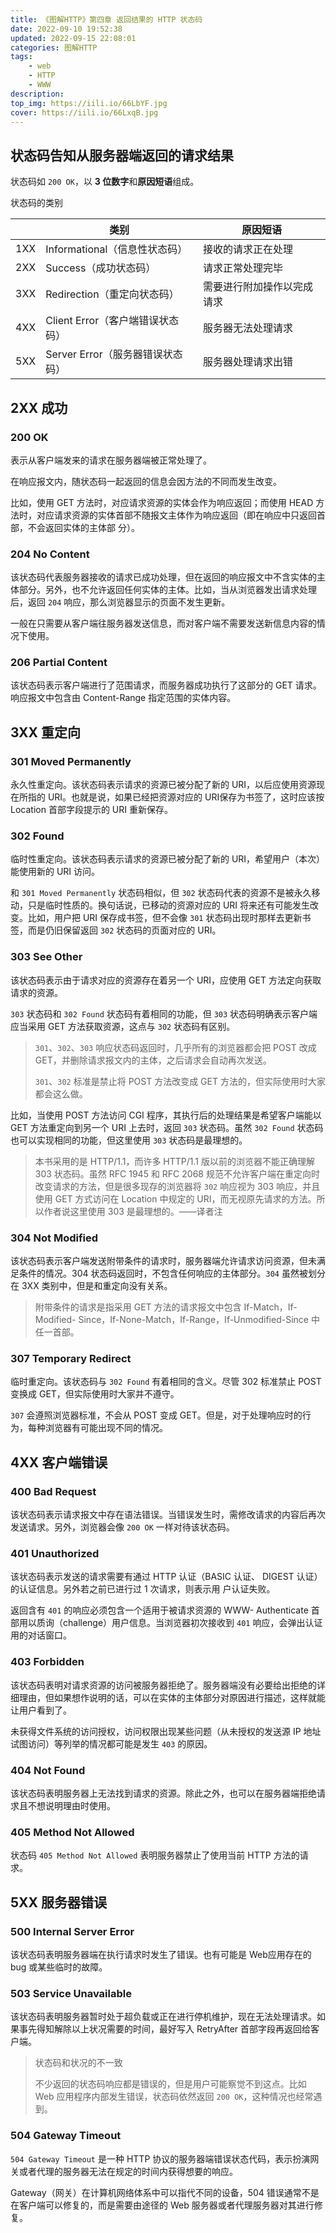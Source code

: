```yaml
---
title: 《图解HTTP》第四章 返回结果的 HTTP 状态码
date: 2022-09-10 19:52:38
updated: 2022-09-15 22:08:01
categories: 图解HTTP
tags: 
    - web
    - HTTP
    - WWW
description: 
top_img: https://iili.io/66LbYF.jpg
cover: https://iili.io/66LxqB.jpg
---
```


## 状态码告知从服务器端返回的请求结果

状态码如 `200 OK`，以 **3 位数字**和**原因短语**组成。

状态码的类别

|    |       类别                  |原因短语              |
|:--:|----------------------------|----------------------|
| 1XX|Informational（信息性状态码）  |接收的请求正在处理       |
| 2XX|Success（成功状态码）          |请求正常处理完毕        |
| 3XX|Redirection（重定向状态码）    |需要进行附加操作以完成请求|
| 4XX|Client Error（客户端错误状态码）|服务器无法处理请求      |
| 5XX|Server Error（服务器错误状态码）|服务器处理请求出错      |

## 2XX 成功

### 200 OK

表示从客户端发来的请求在服务器端被正常处理了。

在响应报文内，随状态码一起返回的信息会因方法的不同而发生改变。

比如，使用 GET 方法时，对应请求资源的实体会作为响应返回；而使用 HEAD 方法时，对应请求资源的实体首部不随报文主体作为响应返回（即在响应中只返回首部，不会返回实体的主体部 分）。

### 204 No Content

该状态码代表服务器接收的请求已成功处理，但在返回的响应报文中不含实体的主体部分。另外，也不允许返回任何实体的主体。比如，当从浏览器发出请求处理后，返回 `204` 响应，那么浏览器显示的页面不发生更新。

一般在只需要从客户端往服务器发送信息，而对客户端不需要发送新信息内容的情况下使用。

### 206 Partial Content

该状态码表示客户端进行了范围请求，而服务器成功执行了这部分的 GET 请求。响应报文中包含由 Content-Range 指定范围的实体内容。

## 3XX 重定向

### 301 Moved Permanently

永久性重定向。该状态码表示请求的资源已被分配了新的 URI，以后应使用资源现在所指的 URI。也就是说，如果已经把资源对应的 URI保存为书签了，这时应该按 Location 首部字段提示的 URI 重新保存。

### 302 Found

临时性重定向。该状态码表示请求的资源已被分配了新的 URI，希望用户（本次）能使用新的 URI 访问。

和 `301 Moved Permanently` 状态码相似，但 `302` 状态码代表的资源不是被永久移动，只是临时性质的。换句话说，已移动的资源对应的 URI 将来还有可能发生改变。比如，用户把 URI 保存成书签，但不会像 `301` 状态码出现时那样去更新书签，而是仍旧保留返回 `302` 状态码的页面对应的 URI。

### 303 See Other

该状态码表示由于请求对应的资源存在着另一个 URI，应使用 GET 方法定向获取请求的资源。

`303` 状态码和 `302 Found` 状态码有着相同的功能，但 `303` 状态码明确表示客户端应当采用 GET 方法获取资源，这点与 `302` 状态码有区别。

> `301`、`302`、`303` 响应状态码返回时，几乎所有的浏览器都会把 POST 改成 GET，并删除请求报文内的主体，之后请求会自动再次发送。
>
> `301`、`302` 标准是禁止将 POST 方法改变成 GET 方法的，但实际使用时大家都会这么做。

比如，当使用 POST 方法访问 CGI 程序，其执行后的处理结果是希望客户端能以 GET 方法重定向到另一个 URI 上去时，返回 `303` 状态码。虽然 `302 Found` 状态码也可以实现相同的功能，但这里使用 `303` 状态码是最理想的。

> 本书采用的是 HTTP/1.1，而许多 HTTP/1.1 版以前的浏览器不能正确理解 303 状态码。虽然 RFC 1945 和 RFC 2068 规范不允许客户端在重定向时改变请求的方法，但是很多现存的浏览器将 `302` 响应视为 303 响应，并且使用 GET 方式访问在 Location 中规定的 URI，而无视原先请求的方法。所以作者说这里使用 303 是最理想的。——译者注

### 304 Not Modified

该状态码表示客户端发送附带条件的请求时，服务器端允许请求访问资源，但未满足条件的情况。304 状态码返回时，不包含任何响应的主体部分。`304` 虽然被划分在 3XX 类别中，但是和重定向没有关系。
> 附带条件的请求是指采用 GET 方法的请求报文中包含 If-Match，If-Modified- Since，If-None-Match，If-Range，If-Unmodified-Since 中任一首部。

### 307 Temporary Redirect

临时重定向。该状态码与 `302 Found` 有着相同的含义。尽管 302 标准禁止 POST 变换成 GET，但实际使用时大家并不遵守。

`307` 会遵照浏览器标准，不会从 POST 变成 GET。但是，对于处理响应时的行为，每种浏览器有可能出现不同的情况。

## 4XX 客户端错误

### 400 Bad Request

该状态码表示请求报文中存在语法错误。当错误发生时，需修改请求的内容后再次发送请求。另外，浏览器会像 `200 OK` 一样对待该状态码。

### 401 Unauthorized

该状态码表示发送的请求需要有通过 HTTP 认证（BASIC 认证、 DIGEST 认证）的认证信息。另外若之前已进行过 1 次请求，则表示用 户认证失败。

返回含有 `401` 的响应必须包含一个适用于被请求资源的 WWW- Authenticate 首部用以质询（challenge）用户信息。当浏览器初次接收到 `401` 响应，会弹出认证用的对话窗口。

### 403 Forbidden

该状态码表明对请求资源的访问被服务器拒绝了。服务器端没有必要给出拒绝的详细理由，但如果想作说明的话，可以在实体的主体部分对原因进行描述，这样就能让用户看到了。

未获得文件系统的访问授权，访问权限出现某些问题（从未授权的发送源 IP 地址试图访问）等列举的情况都可能是发生 `403` 的原因。

### 404 Not Found

该状态码表明服务器上无法找到请求的资源。除此之外，也可以在服务器端拒绝请求且不想说明理由时使用。

### 405 Method Not Allowed

状态码 `405 Method Not Allowed` 表明服务器禁止了使用当前 HTTP 方法的请求。

## 5XX 服务器错误

### 500 Internal Server Error

该状态码表明服务器端在执行请求时发生了错误。也有可能是 Web应用存在的 bug 或某些临时的故障。

### 503 Service Unavailable

该状态码表明服务器暂时处于超负载或正在进行停机维护，现在无法处理请求。如果事先得知解除以上状况需要的时间，最好写入 RetryAfter 首部字段再返回给客户端。

> 状态码和状况的不一致
>
> 不少返回的状态码响应都是错误的，但是用户可能察觉不到这点。比如 Web 应用程序内部发生错误，状态码依然返回 `200 OK`，这种情况也经常遇到。

### 504 Gateway Timeout

`504 Gateway Timeout` 是一种 HTTP 协议的服务器端错误状态代码，表示扮演网关或者代理的服务器无法在规定的时间内获得想要的响应。

Gateway（网关）在计算机网络体系中可以指代不同的设备，504 错误通常不是在客户端可以修复的，而是需要由途径的 Web 服务器或者代理服务器对其进行修复。
